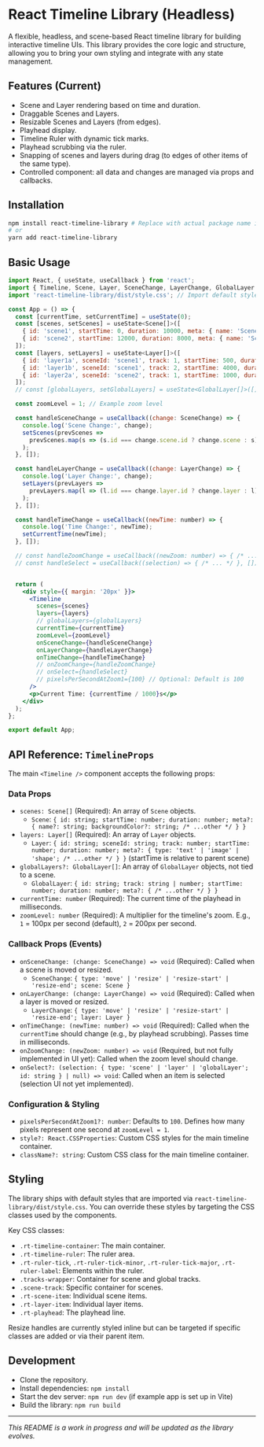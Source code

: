 # React Timeline Library (Headless)

A flexible, headless, and scene-based React timeline library for building interactive timeline UIs.
This library provides the core logic and structure, allowing you to bring your own styling and integrate with any state management.

## Features (Current)

*   Scene and Layer rendering based on time and duration.
*   Draggable Scenes and Layers.
*   Resizable Scenes and Layers (from edges).
*   Playhead display.
*   Timeline Ruler with dynamic tick marks.
*   Playhead scrubbing via the ruler.
*   Snapping of scenes and layers during drag (to edges of other items of the same type).
*   Controlled component: all data and changes are managed via props and callbacks.

## Installation

```bash
npm install react-timeline-library # Replace with actual package name if different
# or
yarn add react-timeline-library
```

## Basic Usage

```jsx
import React, { useState, useCallback } from 'react';
import { Timeline, Scene, Layer, SceneChange, LayerChange, GlobalLayer } from 'react-timeline-library';
import 'react-timeline-library/dist/style.css'; // Import default styles

const App = () => {
  const [currentTime, setCurrentTime] = useState(0);
  const [scenes, setScenes] = useState<Scene[]>([
    { id: 'scene1', startTime: 0, duration: 10000, meta: { name: 'Scene 1' } },
    { id: 'scene2', startTime: 12000, duration: 8000, meta: { name: 'Scene 2' } },
  ]);
  const [layers, setLayers] = useState<Layer[]>([
    { id: 'layer1a', sceneId: 'scene1', track: 1, startTime: 500, duration: 3000, meta: { type: 'text' } },
    { id: 'layer1b', sceneId: 'scene1', track: 2, startTime: 4000, duration: 5000, meta: { type: 'image' } },
    { id: 'layer2a', sceneId: 'scene2', track: 1, startTime: 1000, duration: 6000, meta: { type: 'shape' } },
  ]);
  // const [globalLayers, setGlobalLayers] = useState<GlobalLayer[]>([]);

  const zoomLevel = 1; // Example zoom level

  const handleSceneChange = useCallback((change: SceneChange) => {
    console.log('Scene Change:', change);
    setScenes(prevScenes =>
      prevScenes.map(s => (s.id === change.scene.id ? change.scene : s))
    );
  }, []);

  const handleLayerChange = useCallback((change: LayerChange) => {
    console.log('Layer Change:', change);
    setLayers(prevLayers =>
      prevLayers.map(l => (l.id === change.layer.id ? change.layer : l))
    );
  }, []);

  const handleTimeChange = useCallback((newTime: number) => {
    console.log('Time Change:', newTime);
    setCurrentTime(newTime);
  }, []);

  // const handleZoomChange = useCallback((newZoom: number) => { /* ... */ }, []);
  // const handleSelect = useCallback((selection) => { /* ... */ }, []);


  return (
    <div style={{ margin: '20px' }}>
      <Timeline
        scenes={scenes}
        layers={layers}
        // globalLayers={globalLayers}
        currentTime={currentTime}
        zoomLevel={zoomLevel}
        onSceneChange={handleSceneChange}
        onLayerChange={handleLayerChange}
        onTimeChange={handleTimeChange}
        // onZoomChange={handleZoomChange}
        // onSelect={handleSelect}
        // pixelsPerSecondAtZoom1={100} // Optional: Default is 100
      />
      <p>Current Time: {currentTime / 1000}s</p>
    </div>
  );
};

export default App;
```

## API Reference: `TimelineProps`

The main `<Timeline />` component accepts the following props:

### Data Props

*   `scenes: Scene[]` (Required): An array of `Scene` objects.
    *   `Scene`: `{ id: string; startTime: number; duration: number; meta?: { name?: string; backgroundColor?: string; /* ...other */ } }`
*   `layers: Layer[]` (Required): An array of `Layer` objects.
    *   `Layer`: `{ id: string; sceneId: string; track: number; startTime: number; duration: number; meta?: { type: 'text' | 'image' | 'shape'; /* ...other */ } }` (startTime is relative to parent scene)
*   `globalLayers?: GlobalLayer[]`: An array of `GlobalLayer` objects, not tied to a scene.
    *   `GlobalLayer`: `{ id: string; track: string | number; startTime: number; duration: number; meta?: { /* ...other */ } }`
*   `currentTime: number` (Required): The current time of the playhead in milliseconds.
*   `zoomLevel: number` (Required): A multiplier for the timeline's zoom. E.g., `1` = 100px per second (default), `2` = 200px per second.

### Callback Props (Events)

*   `onSceneChange: (change: SceneChange) => void` (Required): Called when a scene is moved or resized.
    *   `SceneChange`: `{ type: 'move' | 'resize' | 'resize-start' | 'resize-end'; scene: Scene }`
*   `onLayerChange: (change: LayerChange) => void` (Required): Called when a layer is moved or resized.
    *   `LayerChange`: `{ type: 'move' | 'resize' | 'resize-start' | 'resize-end'; layer: Layer }`
*   `onTimeChange: (newTime: number) => void` (Required): Called when the `currentTime` should change (e.g., by playhead scrubbing). Passes time in milliseconds.
*   `onZoomChange: (newZoom: number) => void` (Required, but not fully implemented in UI yet): Called when the zoom level should change.
*   `onSelect?: (selection: { type: 'scene' | 'layer' | 'globalLayer'; id: string } | null) => void`: Called when an item is selected (selection UI not yet implemented).

### Configuration & Styling

*   `pixelsPerSecondAtZoom1?: number`: Defaults to `100`. Defines how many pixels represent one second at `zoomLevel = 1`.
*   `style?: React.CSSProperties`: Custom CSS styles for the main timeline container.
*   `className?: string`: Custom CSS class for the main timeline container.

## Styling

The library ships with default styles that are imported via `react-timeline-library/dist/style.css`.
You can override these styles by targeting the CSS classes used by the components.

Key CSS classes:
*   `.rt-timeline-container`: The main container.
*   `.rt-timeline-ruler`: The ruler area.
*   `.rt-ruler-tick`, `.rt-ruler-tick-minor`, `.rt-ruler-tick-major`, `.rt-ruler-label`: Elements within the ruler.
*   `.tracks-wrapper`: Container for scene and global tracks.
*   `.scene-track`: Specific container for scenes.
*   `.rt-scene-item`: Individual scene items.
*   `.rt-layer-item`: Individual layer items.
*   `.rt-playhead`: The playhead line.

Resize handles are currently styled inline but can be targeted if specific classes are added or via their parent item.

## Development

*   Clone the repository.
*   Install dependencies: `npm install`
*   Start the dev server: `npm run dev` (if example app is set up in Vite)
*   Build the library: `npm run build`

---
*This README is a work in progress and will be updated as the library evolves.*

